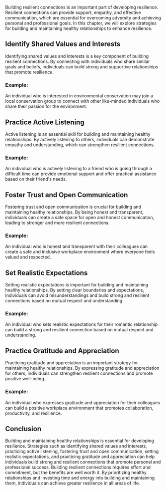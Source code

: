 
Building resilient connections is an important part of developing resilience. Resilient connections can provide support, empathy, and effective communication, which are essential for overcoming adversity and achieving personal and professional goals. In this chapter, we will explore strategies for building and maintaining healthy relationships to enhance resilience.

Identify Shared Values and Interests
------------------------------------

Identifying shared values and interests is a key component of building resilient connections. By connecting with individuals who share similar goals and beliefs, individuals can build strong and supportive relationships that promote resilience.

### Example:

An individual who is interested in environmental conservation may join a local conservation group to connect with other like-minded individuals who share their passion for the environment.

Practice Active Listening
-------------------------

Active listening is an essential skill for building and maintaining healthy relationships. By actively listening to others, individuals can demonstrate empathy and understanding, which can strengthen resilient connections.

### Example:

An individual who is actively listening to a friend who is going through a difficult time can provide emotional support and offer practical assistance based on their friend's needs.

Foster Trust and Open Communication
-----------------------------------

Fostering trust and open communication is crucial for building and maintaining healthy relationships. By being honest and transparent, individuals can create a safe space for open and honest communication, leading to stronger and more resilient connections.

### Example:

An individual who is honest and transparent with their colleagues can create a safe and inclusive workplace environment where everyone feels valued and respected.

Set Realistic Expectations
--------------------------

Setting realistic expectations is important for building and maintaining healthy relationships. By setting clear boundaries and expectations, individuals can avoid misunderstandings and build strong and resilient connections based on mutual respect and understanding.

### Example:

An individual who sets realistic expectations for their romantic relationship can build a strong and resilient connection based on mutual respect and understanding.

Practice Gratitude and Appreciation
-----------------------------------

Practicing gratitude and appreciation is an important strategy for maintaining healthy relationships. By expressing gratitude and appreciation for others, individuals can strengthen resilient connections and promote positive well-being.

### Example:

An individual who expresses gratitude and appreciation for their colleagues can build a positive workplace environment that promotes collaboration, productivity, and resilience.

Conclusion
----------

Building and maintaining healthy relationships is essential for developing resilience. Strategies such as identifying shared values and interests, practicing active listening, fostering trust and open communication, setting realistic expectations, and practicing gratitude and appreciation can help individuals build strong and resilient connections that promote personal and professional success. Building resilient connections requires effort and commitment, but the benefits are well worth it. By prioritizing healthy relationships and investing time and energy into building and maintaining them, individuals can achieve greater resilience in all areas of life.
